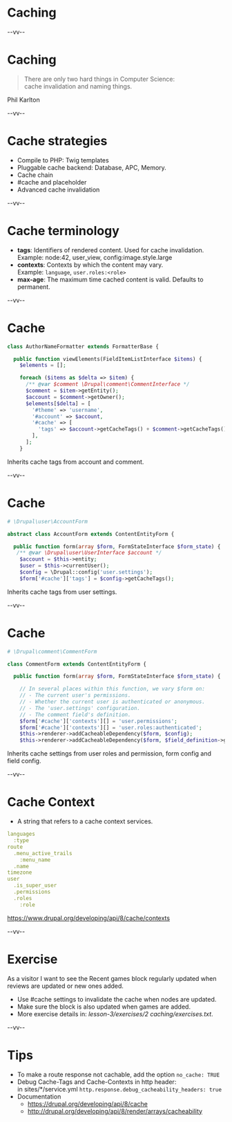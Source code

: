 # Caching

--vv--

# Caching
<!-- .slide: style="text-align: center"-->

>There are only two hard things in Computer Science: <br>cache invalidation and naming things.

Phil Karlton

--vv--

# Cache strategies
- Compile to PHP: Twig templates
- Pluggable cache backend: Database, APC, Memory.
- Cache chain
- #cache and placeholder
- Advanced cache invalidation

--vv--

# Cache terminology
- **tags**: Identifiers of rendered content. Used for cache invalidation. <br>Example: node:42, user_view, config:image.style.large
- **contexts**: Contexts by which the content may vary. <br>Example: `language`, `user.roles:<role>`
- **max-age**: The maximum time cached content is valid. Defaults to permanent.

--vv--

# Cache

```php
class AuthorNameFormatter extends FormatterBase {

  public function viewElements(FieldItemListInterface $items) {
    $elements = [];

    foreach ($items as $delta => $item) {
      /** @var $comment \Drupal\comment\CommentInterface */
      $comment = $item->getEntity();
      $account = $comment->getOwner();
      $elements[$delta] = [
        '#theme' => 'username',
        '#account' => $account,
        '#cache' => [
          'tags' => $account->getCacheTags() + $comment->getCacheTags(),
        ],
      ];
    }
```

Inherits cache tags from account and comment.

--vv--

# Cache

```php
# \Drupal\user\AccountForm

abstract class AccountForm extends ContentEntityForm {

  public function form(array $form, FormStateInterface $form_state) {
   /** @var \Drupal\user\UserInterface $account */
    $account = $this->entity;
    $user = $this->currentUser();
    $config = \Drupal::config('user.settings');
    $form['#cache']['tags'] = $config->getCacheTags();
```

Inherits cache tags from user settings.

--vv--

# Cache

```php
# \Drupal\comment\CommentForm

class CommentForm extends ContentEntityForm {

  public function form(array $form, FormStateInterface $form_state) {

    // In several places within this function, we vary $form on:
    // - The current user's permissions.
    // - Whether the current user is authenticated or anonymous.
    // - The 'user.settings' configuration.
    // - The comment field's definition.
    $form['#cache']['contexts'][] = 'user.permissions';
    $form['#cache']['contexts'][] = 'user.roles:authenticated';
    $this->renderer->addCacheableDependency($form, $config);
    $this->renderer->addCacheableDependency($form, $field_definition->getConfig($entity->bundle()));
```

Inherits cache settings from user roles and permission, form config and field config.

--vv--

# Cache Context
- A string that refers to a cache context services.

```yaml
languages
  :type
route
  .menu_active_trails
    :menu_name
  .name
timezone
user
  .is_super_user
  .permissions
  .roles
    :role
```

https://www.drupal.org/developing/api/8/cache/contexts

--vv--

# Exercise
As a visitor I want to see the Recent games block regularly updated when reviews are updated or new ones added.

- Use #cache settings to invalidate the cache when nodes are updated.
- Make sure the block is also updated when games are added.
- More exercise details in: _lesson-3/exercises/2 caching/exercises.txt_.

--vv--

# Tips
- To make a route response not cachable, add the option `no_cache: TRUE`
- Debug Cache-Tags and Cache-Contexts in http header: <br>in sites/*/service.yml `http.response.debug_cacheability_headers: true`
- Documentation
  - https://drupal.org/developing/api/8/cache
  - http://drupal.org/developing/api/8/render/arrays/cacheability
